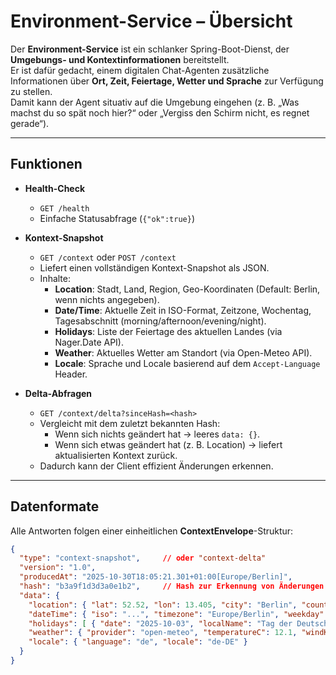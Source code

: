 # Environment-Service – Übersicht

Der **Environment-Service** ist ein schlanker Spring-Boot-Dienst, der **Umgebungs- und Kontextinformationen** bereitstellt.  
Er ist dafür gedacht, einem digitalen Chat-Agenten zusätzliche Informationen über **Ort, Zeit, Feiertage, Wetter und Sprache** zur Verfügung zu stellen.  
Damit kann der Agent situativ auf die Umgebung eingehen (z. B. „Was machst du so spät noch hier?“ oder „Vergiss den Schirm nicht, es regnet gerade“).

---

## Funktionen

- **Health-Check**
    - `GET /health`
    - Einfache Statusabfrage (`{"ok":true}`)

- **Kontext-Snapshot**
    - `GET /context` oder `POST /context`
    - Liefert einen vollständigen Kontext-Snapshot als JSON.
    - Inhalte:
        - **Location**: Stadt, Land, Region, Geo-Koordinaten (Default: Berlin, wenn nichts angegeben).
        - **Date/Time**: Aktuelle Zeit in ISO-Format, Zeitzone, Wochentag, Tagesabschnitt (morning/afternoon/evening/night).
        - **Holidays**: Liste der Feiertage des aktuellen Landes (via Nager.Date API).
        - **Weather**: Aktuelles Wetter am Standort (via Open-Meteo API).
        - **Locale**: Sprache und Locale basierend auf dem `Accept-Language` Header.

- **Delta-Abfragen**
    - `GET /context/delta?sinceHash=<hash>`
    - Vergleicht mit dem zuletzt bekannten Hash:
        - Wenn sich nichts geändert hat → leeres `data: {}`.
        - Wenn sich etwas geändert hat (z. B. Location) → liefert aktualisierten Kontext zurück.
    - Dadurch kann der Client effizient Änderungen erkennen.

---

## Datenformate

Alle Antworten folgen einer einheitlichen **ContextEnvelope**-Struktur:

```json
{
  "type": "context-snapshot",     // oder "context-delta"
  "version": "1.0",
  "producedAt": "2025-10-30T18:05:21.301+01:00[Europe/Berlin]",
  "hash": "b3a9f1d3d3a0e1b2",     // Hash zur Erkennung von Änderungen
  "data": {
    "location": { "lat": 52.52, "lon": 13.405, "city": "Berlin", "countryCode": "DE" },
    "dateTime": { "iso": "...", "timezone": "Europe/Berlin", "weekday": "Thursday", "partOfDay": "evening" },
    "holidays": [ { "date": "2025-10-03", "localName": "Tag der Deutschen Einheit", "countryCode": "DE" } ],
    "weather": { "provider": "open-meteo", "temperatureC": 12.1, "windKph": 8.4, "precipitationMm": 0 },
    "locale": { "language": "de", "locale": "de-DE" }
  }
}